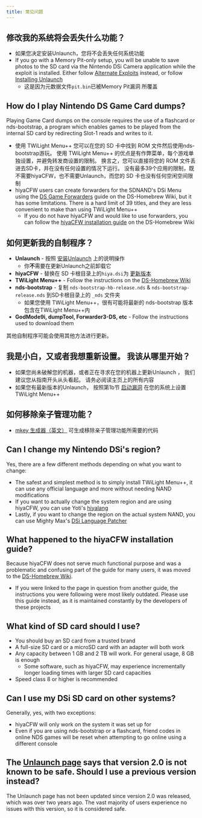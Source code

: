 ```yaml
---
title: 常见问题
---
```


## 修改我的系统将会丢失什么功能？
- 如果您决定安装Unlaunch，您将不会丢失任何系统功能
- If you go with a Memory Pit-only setup, you will be unable to save photos to the SD card via the Nintendo DSi Camera application while the exploit is installed. Either follow [Alternate Exploits](alternate-exploits) instead, or follow [Installing Unlaunch](installing-unlaunch)
   - 这是因为元数据文件`pit.bin`已被Memory Pit漏洞 所覆盖

## How do I play Nintendo DS Game Card dumps?
Playing Game Card dumps on the console requires the use of a flashcard or nds-bootstrap, a program which enables games to be played from the internal SD card by redirecting Slot-1 reads and writes to it.
- 使用 TWiLight Menu++ 您可以在您的 SD 卡中找到 ROM 文件然后使用nds-bootstrap游玩。 使用 TWiLight Menu++ 的优点是有作弊菜单，每个游戏单独设置，并避免转发商设置的限制。 换言之，您可以直接将您的 ROM 文件丢进去SD卡，并在没有任何设置的情况下运行。 没有最多39个应用的限制，既不需要hiyaCFW，也不需要Unlaunch，而您的 SD 卡也没有任何空闲空间限制
- hiyaCFW users can create forwarders for the SDNAND's DSi Menu using the [DS Game Forwarders](https://wiki.ds-homebrew.com/ds-index/forwarders?tab=tab-dsi-sd-card) guide on the DS-Homebrew Wiki, but it has some limitations. There is a hard limit of 39 titles, and they are less convenient to make than using TWiLight Menu++
   - If you do not have hiyaCFW and would like to use forwarders, you can follow the [hiyaCFW installation guide](https://wiki.ds-homebrew.com/hiyacfw/installing) on the DS-Homebrew Wiki

## 如何更新我的自制程序？
- **Unlaunch** - 按照 [安装Unlaunch](installing-unlaunch) 上的说明操作
   - 你**不**需要在更新Unlaunch之前卸载它
- **hiyaCFW** - 替换在 SD 卡根目录上的`hiya.dsi`为 [更新版本](https://github.com/RocketRobz/hiyaCFW/releases)
- **TWiLight Menu++** - Follow the instructions on the [DS-Homebrew Wiki](https://wiki.ds-homebrew.com/twilightmenu/updating-dsi)
- **nds-bootstrap** - 复制 `nds-bootstrap-hb-release.nds` & `nds-bootstrap-release.nds` 到SD卡根目录上的 `_nds` 文件夹
   - 如果您使用 TWiLight Menu++，很有可能将最新的 nds-bootstrap 版本包含在TWiLight Menu++内
- **GodMode9i, dumpTool, Forwarder3-DS, etc** - Follow the instructions used to download them

其他自制程序可能会使用其他方法进行更新。

## 我是小白，又或者我想重新设置。 我该从哪里开始？
- 如果您尚未破解您的机器，或者正在寻求在您的机器上更新Unlaunch ， 我们建议您从指南开头从头看起。 请务必阅读主页上的所有内容
- 如果您有最新版本的Unlaunch， 按照第1b节 [启动漏洞](launching-the-exploit.html#twilight-menu) 在您的系统上设置 TWiLight Menu++

## 如何移除亲子管理功能？
- [mkey 生成器（英文）](https://mkey.salthax.org) 可生成移除亲子管理功能所需要的代码

## Can I change my Nintendo DSi's region?
Yes, there are a few different methods depending on what you want to change:
- The safest and simplest method is to simply install TWiLight Menu++, it can use any official language and more without needing NAND modifications
- If you want to actually change the system region and are using hiyaCFW, you can use Yoti's [hiyalang](https://github.com/Yoti/cli_hiyalang/releases)
- Lastly, if you want to change the region on the actual system NAND, you can use Mighty Max's [DSi Language Patcher](https://gbatemp.net/threads/release-dsi-language-patcher.582836/)

## What happened to the hiyaCFW installation guide?
Because hiyaCFW does not serve much functional purpose and was a problematic and confusing part of the guide for many users, it was moved to the [DS-Homebrew Wiki](https://wiki.ds-homebrew.com/hiyacfw/installing).
- If you were linked to the page in question from another guide, the instructions you were following were most likely outdated. Please use this guide instead, as it is maintained constantly by the developers of these projects

## What kind of SD card should I use?
- You should buy an SD card from a trusted brand
- A full-size SD card or a microSD card with an adapter will both work
- Any capacity between 1 GB and 2 TB will work. For general usage, 8 GB is enough
  - Some software, such as hiyaCFW, may experience incrementally longer loading times with larger SD card capacities
- Speed class 8 or higher is recommended

## Can I use my DSi SD card on other systems?
Generally, yes, with two exceptions:
- hiyaCFW will only work on the system it was set up for
- Even if you are using nds-bootstrap or a flashcard, friend codes in online NDS games will be reset when attempting to go online using a different console

## The [Unlaunch page](https://problemkaputt.de/unlaunch.htm) says that version 2.0 is not known to be safe. Should I use a previous version instead?
The Unlaunch page has not been updated since version 2.0 was released, which was over two years ago. The vast majority of users experience no issues with this version, so it is considered safe.
